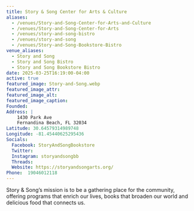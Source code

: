 ```yaml
---
title: Story & Song Center for Arts & Culture
aliases:
  - /venues/Story-and-Song-Center-for-Arts-and-Culture
  - /venues/Story-and-Song-Center-for-Arts
  - /venues/story-and-song-bistro
  - /venues/story-and-song
  - /venues/Story-and-Song-Bookstore-Bistro
venue_aliases:
  - Story and Song
  - Story and Song Bistro
  - Story and Song Bookstore Bistro
date: 2025-03-25T16:19:00-04:00
active: true
featured_image: Story-and-Song.webp
featured_image_attr: 
featured_image_alt: 
featured_image_caption: 
Founded: 
Address: |
    1430 Park Ave
    Fernandina Beach, FL 32034
Latitude: 30.64579314989748
Longitude: -81.45440625295436
Socials: 
  Facebook: StoryAndSongBookstore
  Twitter: 
  Instagram: storyandsongbb
  Threads:
  Website: https://storyandsongarts.org/
Phone: 	19046012118
---
```

Story & Song’s mission is to be a gathering place for the community, offering programs that enrich our lives, books that broaden our world and delicious food that connects us. 